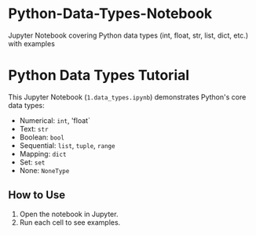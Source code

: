 # Python-Data-Types-Notebook
Jupyter Notebook covering Python data types (int, float, str, list, dict, etc.) with examples

# Python Data Types Tutorial
This Jupyter Notebook (`1.data_types.ipynb`) demonstrates Python's core data types:
- Numerical: `int`, 'float`
- Text: `str`
- Boolean: `bool`
- Sequential: `list`, `tuple`, `range`
- Mapping: `dict`
- Set: `set`
- None: `NoneType`

## How to Use
1. Open the notebook in Jupyter.
2. Run each cell to see examples.

